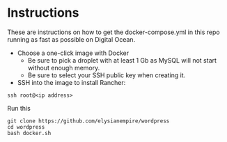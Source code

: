 # Instructions

These are instructions on how to get the docker-compose.yml in this repo running as fast as possible on Digital Ocean.

* Choose a one-click image with Docker
  * Be sure to pick a droplet with at least 1 Gb as MySQL will not start without enough memory.
  * Be sure to select your SSH public key when creating it.
* SSH into the image to install Rancher:

```
ssh root@<ip address>
```

Run this

```
git clone https://github.com/elysianempire/wordpress
cd wordpress
bash docker.sh
```
